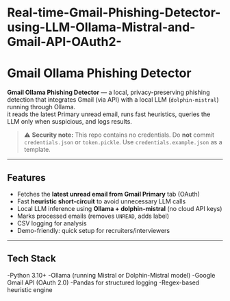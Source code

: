 # Real-time-Gmail-Phishing-Detector-using-LLM-Ollama-Mistral-and-Gmail-API-OAuth2-

# Gmail Ollama Phishing Detector

**Gmail Ollama Phishing Detector** — a local, privacy-preserving phishing detection that integrates Gmail (via API) with a local LLM (`dolphin-mistral`) running through Ollama.  
it reads the latest Primary unread email, runs fast heuristics, queries the LLM only when suspicious, and logs results.

> ⚠️ **Security note:** This repo contains no credentials. Do **not** commit `credentials.json` or `token.pickle`. Use `credentials.example.json` as a template.

---

## Features
- Fetches the **latest unread email from Gmail Primary** tab (OAuth)
- Fast **heuristic short-circuit** to avoid unnecessary LLM calls
- Local LLM inference using **Ollama + dolphin-mistral** (no cloud API keys)
- Marks processed emails (removes `UNREAD`, adds label)
- CSV logging for analysis
- Demo-friendly: quick setup for recruiters/interviewers

---
## Tech Stack
-Python 3.10+
-Ollama (running Mistral or Dolphin-Mistral model)
-Google Gmail API (OAuth 2.0)
-Pandas for structured logging
-Regex-based heuristic engine
